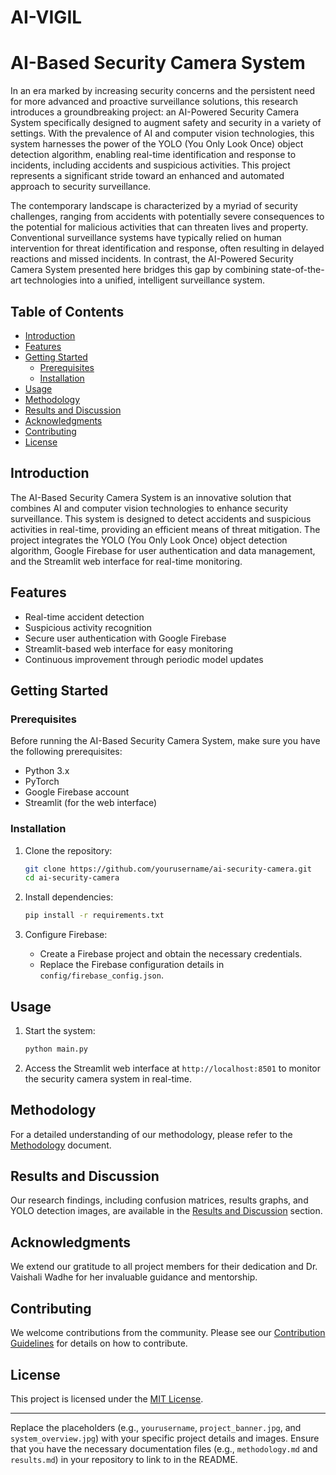 # AI-VIGIL

# AI-Based Security Camera System

In an era marked by increasing security concerns and the persistent need for more advanced and proactive surveillance solutions, this research introduces a groundbreaking project: an AI-Powered Security Camera System specifically designed to augment safety and security in a variety of settings. With the prevalence of AI and computer vision technologies, this system harnesses the power of the YOLO (You Only Look Once) object detection algorithm, enabling real-time identification and response to incidents, including accidents and suspicious activities. This project represents a significant stride toward an enhanced and automated approach to security surveillance.

The contemporary landscape is characterized by a myriad of security challenges, ranging from accidents with potentially severe consequences to the potential for malicious activities that can threaten lives and property. Conventional surveillance systems have typically relied on human intervention for threat identification and response, often resulting in delayed reactions and missed incidents. In contrast, the AI-Powered Security Camera System presented here bridges this gap by combining state-of-the-art technologies into a unified, intelligent surveillance system.


## Table of Contents

- [Introduction](#introduction)
- [Features](#features)
- [Getting Started](#getting-started)
  - [Prerequisites](#prerequisites)
  - [Installation](#installation)
- [Usage](#usage)
- [Methodology](#methodology)
- [Results and Discussion](#results-and-discussion)
- [Acknowledgments](#acknowledgments)
- [Contributing](#contributing)
- [License](#license)

## Introduction

The AI-Based Security Camera System is an innovative solution that combines AI and computer vision technologies to enhance security surveillance. This system is designed to detect accidents and suspicious activities in real-time, providing an efficient means of threat mitigation. The project integrates the YOLO (You Only Look Once) object detection algorithm, Google Firebase for user authentication and data management, and the Streamlit web interface for real-time monitoring.


## Features

- Real-time accident detection
- Suspicious activity recognition
- Secure user authentication with Google Firebase
- Streamlit-based web interface for easy monitoring
- Continuous improvement through periodic model updates

## Getting Started

### Prerequisites

Before running the AI-Based Security Camera System, make sure you have the following prerequisites:

- Python 3.x
- PyTorch
- Google Firebase account
- Streamlit (for the web interface)

### Installation

1. Clone the repository:

   ```bash
   git clone https://github.com/yourusername/ai-security-camera.git
   cd ai-security-camera
   ```

2. Install dependencies:

   ```bash
   pip install -r requirements.txt
   ```

3. Configure Firebase:
   - Create a Firebase project and obtain the necessary credentials.
   - Replace the Firebase configuration details in `config/firebase_config.json`.

## Usage

1. Start the system:

   ```bash
   python main.py
   ```

2. Access the Streamlit web interface at `http://localhost:8501` to monitor the security camera system in real-time.

## Methodology

For a detailed understanding of our methodology, please refer to the [Methodology](methodology.md) document.

## Results and Discussion

Our research findings, including confusion matrices, results graphs, and YOLO detection images, are available in the [Results and Discussion](results.md) section.

## Acknowledgments

We extend our gratitude to all project members for their dedication and Dr. Vaishali Wadhe for her invaluable guidance and mentorship.

## Contributing

We welcome contributions from the community. Please see our [Contribution Guidelines](CONTRIBUTING.md) for details on how to contribute.

## License

This project is licensed under the [MIT License](LICENSE).

---

Replace the placeholders (e.g., `yourusername`, `project_banner.jpg`, and `system_overview.jpg`) with your specific project details and images. Ensure that you have the necessary documentation files (e.g., `methodology.md` and `results.md`) in your repository to link to in the README.
